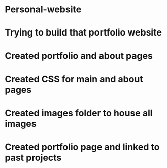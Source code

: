 # Personal-website
# Trying to build that portfolio website
# Created portfolio and about pages
# Created CSS for main and about pages
# Created images folder to house all images
# Created portfolio page and linked to past projects
